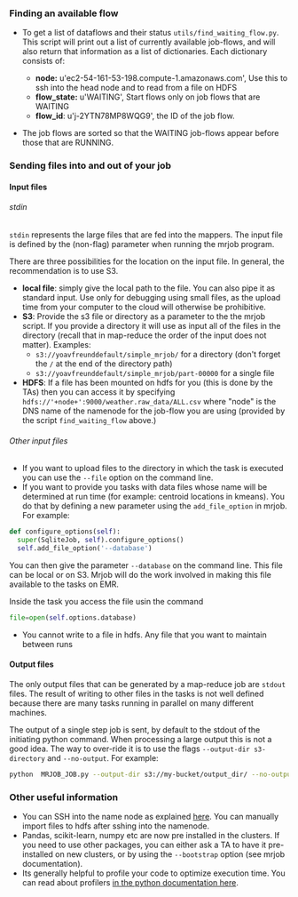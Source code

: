 ### Finding an available flow

- To get a list of dataflows and their status `utils/find_waiting_flow.py`.  This script will print out a list of currently available job-flows, and will also return that information as a list of dictionaries. Each dictionary consists of:
  - **node:** u'ec2-54-161-53-198.compute-1.amazonaws.com', 
              Use this to ssh into the head node and to read from a file on HDFS
  - **flow_state:** u'WAITING', Start flows only on job flows that are WAITING 
  - **flow_id**: u'j-2YTN78MP8WQG9', the ID of the job flow.

- The job flows are sorted so that the WAITING job-flows appear before those that are RUNNING.

### Sending files into and out of your job
#### Input files
###### stdin
`stdin` represents the large files that are fed into the mappers. The input file is defined by the (non-flag) parameter when running the mrjob program.

There are three possibilities for the location on the input file. In general, the recommendation is to use S3.

- **local file**: simply give the local path to the file. You can also pipe it as standard input. Use only for debugging using small files, as the upload time from your computer to the cloud will otherwise be prohibitive.
- **S3**: Provide the s3 file or directory as a parameter to the the mrjob script. If you provide a directory it will use as input all of the files in the directory (recall that in map-reduce the order of the input does not matter). Examples: 
  - `s3://yoavfreunddefault/simple_mrjob/` for a directory (don't forget the `/` at the end of the directory path)
  - `s3://yoavfreunddefault/simple_mrjob/part-00000` for a single file
- **HDFS**: If a file has been mounted on hdfs for you (this is done by the TAs) then you can access it by specifying `hdfs://'+node+':9000/weather.raw_data/ALL.csv` where "node" is the DNS name of the namenode for the job-flow you are using (provided by the script `find_waiting_flow` above.)

###### Other input files
- If you want to upload files to the directory in which the task is executed you can use the `--file` option on the command line.
- If you want to provide you tasks with data files whose name will be determined at run time (for example: centroid locations in kmeans). You do that by defining a  new parameter using the `add_file_option` in mrjob. For example:
```python
def configure_options(self):
  super(SqliteJob, self).configure_options()
  self.add_file_option('--database')
```
You can then give the parameter `--database` on the command line. This file can be local or on S3. Mrjob will do the work involved in making this file available to the tasks on EMR.  

Inside the task you access the file usin the command

```python
file=open(self.options.database)
```

- You cannot write to a file in hdfs. Any file that you want to maintain between runs

#### Output files
The only output files that can be generated by a map-reduce job are `stdout` files. The result of writing to other files in the tasks is not well defined because there are many tasks running in parallel on many different machines.

The output of a single step job is sent, by default to the stdout of the initiating python command. When processing a large output this is not a good idea. The way to over-ride it is to use the flags `--output-dir s3-directory` and `--no-output`.
For example:
```sh
python  MRJOB_JOB.py --output-dir s3://my-bucket/output_dir/ --no-output s3://my-bucket/input_dir/
```
### Other useful information
- You can SSH into the name node as explained [here](HadoopClusterAccess.md). You can manually import files to hdfs after sshing into the namenode.
- Pandas, scikit-learn, numpy etc are now pre installed in the clusters. If you need to use other packages, you can either ask a TA to have it pre-installed on new clusters, or by using the `--bootstrap` option (see mrjob documentation).
- Its generally helpful to profile your code to optimize execution time. You can read about profilers [in the python documentation here](https://docs.python.org/2/library/profile.html). 
